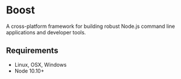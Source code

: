 # Boost

A cross-platform framework for building robust Node.js command line applications and developer
tools.

## Requirements

- Linux, OSX, Windows
- Node 10.10+
